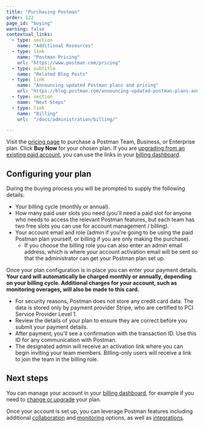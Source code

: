 ```yaml
---
title: "Purchasing Postman"
order: 122
page_id: "buying"
warning: false
contextual_links:
  - type: section
    name: "Additional Resources"
  - type: link
    name: "Postman Pricing"
    url: "https://www.postman.com/pricing"
  - type: subtitle
    name: "Related Blog Posts"
  - type: link
    name: "Announcing updated Postman plans and pricing"
    url: "https://blog.postman.com/announcing-updated-postman-plans-and-pricing/"
  - type: section
    name: "Next Steps"
  - type: link
    name: "Billing"
    url:  "/docs/administration/billing/"

---
```


Visit the [pricing page](https://www.postman.com/pricing) to purchase a Postman Team, Business, or Enterprise plan. Click __Buy Now__ for your chosen plan. If you are [upgrading from an existing paid account](/docs/administration/billing/#team-and-plan-changes), you can use the links in your [billing dashboard](http://go.postman.co/billing).

## Configuring your plan

During the buying process you will be prompted to supply the following details:

* Your billing cycle (monthly or annual).
* How many paid user slots you need (you'll need a paid slot for anyone who needs to access the relevant Postman features, but each team has two free slots you can use for account management / billing).
* Your account email and role (admin if you're going to be using the paid Postman plan yourself, or billing if you are only making the purchase).
    * If you choose the billing role you can also enter an admin email address, which is where your account activation email will be sent so that the administrator can get your Postman plan set up.

Once your plan configuration is in place you can enter your payment details. __Your card will automatically be charged monthly or annually, depending on your billing cycle. Additional charges for your account, such as monitoring overages, will also be made to this card.__

* For security reasons, Postman does not store any credit card data. The data is stored only by payment provider Stripe, who are certified to PCI Service Provider Level 1.
* Review the details of your plan to ensure they are correct before you submit your payment details.
* After payment, you'll see a confirmation with the transaction ID. Use this ID for any communication with Postman.
* The designated admin will receive an activation link where you can begin inviting your team members. Billing-only users will receive a link to join the team in the billing role.

## Next steps

You can manage your account in your [billing dashboard](http://go.postman.co/billing), for example if you need to [change or upgrade](/docs/administration/billing/#team-and-plan-changes) your plan.

Once your account is set up, you can leverage Postman features including additional [collaboration](/docs/collaborating-in-postman/collaboration-intro/) and [monitoring](/docs/designing-and-developing-your-api/monitoring-your-api/using-static-IPs-to-monitor/) options, as well as [integrations](/docs/integrations/intro-integrations/).
